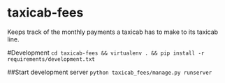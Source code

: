 taxicab-fees
============

Keeps track of the monthly payments a taxicab has to make to its taxicab line.

#Development
`cd taxicab-fees && virtualenv . && pip install -r requirements/development.txt`

##Start development server
`python taxicab_fees/manage.py runserver`
